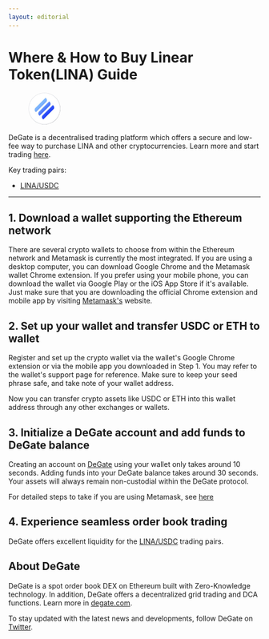 ```yaml
---
layout: editorial
---
```


# Where & How to Buy Linear Token(LINA) Guide

<figure><img src="../.gitbook/assets/lina_0x3e9bc21c9b189c09df3ef1b824798658d50119371716284629195.jpg" alt="LINA" width="64" style="border-radius: 50%;"><figcaption></figcaption></figure>

DeGate is a decentralised trading platform which offers a secure and low-fee way to purchase LINA and other cryptocurrencies. Learn more and start trading [here](https://app.degate.com/trade/USDC/0x3e9bc21c9b189c09df3ef1b824798658d5011937?utm_source=howtobuy).&#x20;

Key trading pairs:

* [LINA/USDC](https://app.degate.com/trade/USDC/0x3e9bc21c9b189c09df3ef1b824798658d5011937?utm_source=howtobuy)

***

## 1. Download a wallet supporting the Ethereum network

There are several crypto wallets to choose from within the Ethereum network and Metamask is currently the most integrated. If you are using a desktop computer, you can download Google Chrome and the Metamask wallet Chrome extension. If you prefer using your mobile phone, you can download the wallet via Google Play or the iOS App Store if it's available. Just make sure that you are downloading the official Chrome extension and mobile app by visiting [Metamask's](https://metamask.io/) website.

## 2. Set up your wallet and transfer USDC or ETH to wallet

Register and set up the crypto wallet via the wallet's Google Chrome extension or via the mobile app you downloaded in Step 1. You may refer to the wallet's support page for reference. Make sure to keep your seed phrase safe, and take note of your wallet address.&#x20;

Now you can transfer crypto assets like USDC or ETH into this wallet address through any other exchanges or wallets.

## 3. Initialize a DeGate account and add funds to DeGate balance

Creating an account on [DeGate](https://app.degate.com/?utm_source=LINA_howtobuy) using your wallet only takes around 10 seconds. Adding funds into your DeGate balance takes around 30 seconds. Your assets will always remain non-custodial within the DeGate protocol.

For detailed steps to take if you are using Metamask, see [here](https://docs.degate.com/v/product_en/main-features/wallet-connectivity/metamask)

## 4. Experience seamless order book trading

DeGate offers excellent liquidity for the [LINA/USDC](https://app.degate.com/trade/USDC/0x3e9bc21c9b189c09df3ef1b824798658d5011937?utm_source=howtobuy) trading pairs.&#x20;

## About DeGate

DeGate is a spot order book DEX on Ethereum built with Zero-Knowledge technology. In addition, DeGate offers a decentralized grid trading and DCA functions. Learn more in [degate.com](https://degate.com/?utm_source=LINA_howtobuy).

To stay updated with the latest news and developments, follow DeGate on [Twitter](https://twitter.com/degatedex).
